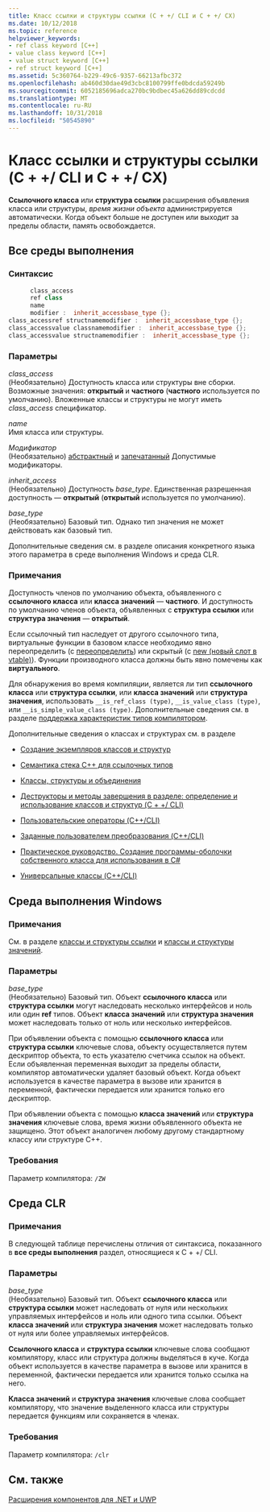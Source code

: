 ```yaml
---
title: Класс ссылки и структуры ссылки (C + +/ CLI и C + +/ CX)
ms.date: 10/12/2018
ms.topic: reference
helpviewer_keywords:
- ref class keyword [C++]
- value class keyword [C++]
- value struct keyword [C++]
- ref struct keyword [C++]
ms.assetid: 5c360764-b229-49c6-9357-66213afbc372
ms.openlocfilehash: ab460d30dae49d3cbc8100799ffe0bdcda59249b
ms.sourcegitcommit: 6052185696adca270bc9bdbec45a626dd89cdcdd
ms.translationtype: MT
ms.contentlocale: ru-RU
ms.lasthandoff: 10/31/2018
ms.locfileid: "50545890"
---
```

# <a name="ref-class-and-ref-struct--ccli-and-ccx"></a>Класс ссылки и структуры ссылки (C + +/ CLI и C + +/ CX)

**Ссылочного класса** или **структура ссылки** расширения объявления класса или структуры, *время жизни объекта* администрируется автоматически. Когда объект больше не доступен или выходит за пределы области, память освобождается.

## <a name="all-runtimes"></a>Все среды выполнения

### <a name="syntax"></a>Синтаксис

```cpp
      class_access
      ref class
      name
      modifier :  inherit_accessbase_type {};
class_accessref structnamemodifier :  inherit_accessbase_type {};
class_accessvalue classnamemodifier :  inherit_accessbase_type {};
class_accessvalue structnamemodifier :  inherit_accessbase_type {};

```

### <a name="parameters"></a>Параметры

*class_access*<br/>
(Необязательно) Доступность класса или структуры вне сборки. Возможные значения: **открытый** и **частного** (**частного** используется по умолчанию). Вложенные классы и структуры не могут иметь *class_access* спецификатор.

*name*<br/>
Имя класса или структуры.

*Модификатор*<br/>
(Необязательно) [абстрактный](../windows/abstract-cpp-component-extensions.md) и [запечатанный](../windows/sealed-cpp-component-extensions.md) Допустимые модификаторы.

*inherit_access*<br/>
(Необязательно) Доступность *base_type*. Единственная разрешенная доступность — **открытый** (**открытый** используется по умолчанию).

*base_type*<br/>
(Необязательно) Базовый тип. Однако тип значения не может действовать как базовый тип.

Дополнительные сведения см. в разделе описания конкретного языка этого параметра в среде выполнения Windows и среда CLR.

### <a name="remarks"></a>Примечания

Доступность членов по умолчанию объекта, объявленного с **ссылочного класса** или **класса значений** — **частного**. И доступность по умолчанию членов объекта, объявленных с **структура ссылки** или **структура значения** — **открытый**.

Если ссылочный тип наследует от другого ссылочного типа, виртуальные функции в базовом классе необходимо явно переопределить (с [переопределить](../windows/override-cpp-component-extensions.md)) или скрытый (с [new (новый слот в vtable)](../windows/new-new-slot-in-vtable-cpp-component-extensions.md)). Функции производного класса должны быть явно помечены как **виртуального**.

Для обнаружения во время компиляции, является ли тип **ссылочного класса** или **структура ссылки**, или **класса значений** или **структура значения**, использовать `__is_ref_class (type)`, `__is_value_class (type)`, или `__is_simple_value_class (type)`. Дополнительные сведения см. в разделе [поддержка характеристик типов компилятором](../windows/compiler-support-for-type-traits-cpp-component-extensions.md).

Дополнительные сведения о классах и структурах см. в разделе

- [Создание экземпляров классов и структур](../dotnet/how-to-define-and-consume-classes-and-structs-cpp-cli.md)

- [Семантика стека C++ для ссылочных типов](../dotnet/cpp-stack-semantics-for-reference-types.md)

- [Классы, структуры и объединения](../cpp/classes-and-structs-cpp.md)

- [Деструкторы и методы завершения в разделе: определение и использование классов и структур (C + +/ CLI)](../dotnet/how-to-define-and-consume-classes-and-structs-cpp-cli.md#BKMK_Destructors_and_finalizers)

- [Пользовательские операторы (C++/CLI)](../dotnet/user-defined-operators-cpp-cli.md)

- [Заданные пользователем преобразования (C++/CLI)](../dotnet/user-defined-conversions-cpp-cli.md)

- [Практическое руководство. Создание программы-оболочки собственного класса для использования в C#](../dotnet/how-to-wrap-native-class-for-use-by-csharp.md)

- [Универсальные классы (C++/CLI)](../windows/generic-classes-cpp-cli.md)

## <a name="windows-runtime"></a>Среда выполнения Windows

### <a name="remarks"></a>Примечания

См. в разделе [классы и структуры ссылки](../cppcx/ref-classes-and-structs-c-cx.md) и [классы и структуры значений](https://msdn.microsoft.com/library/windows/apps/hh699861.aspx).

### <a name="parameters"></a>Параметры

*base_type*<br/>
(Необязательно) Базовый тип. Объект **ссылочного класса** или **структура ссылки** могут наследовать несколько интерфейсов и ноль или один **ref** типов. Объект **класса значений** или **структура значения** может наследовать только от ноль или несколько интерфейсов.

При объявлении объекта с помощью **ссылочного класса** или **структура ссылки** ключевые слова, объекту осуществляется путем дескриптор объекта, то есть указателю счетчика ссылок на объект. Если объявленная переменная выходит за пределы области, компилятор автоматически удаляет базовый объект. Когда объект используется в качестве параметра в вызове или хранится в переменной, фактически передается или хранится только его дескриптор.

При объявлении объекта с помощью **класса значений** или **структура значения** ключевые слова, время жизни объявленного объекта не защищено. Этот объект аналогичен любому другому стандартному классу или структуре C++.

### <a name="requirements"></a>Требования

Параметр компилятора: `/ZW`

## <a name="common-language-runtime"></a>Среда CLR

### <a name="remarks"></a>Примечания

В следующей таблице перечислены отличия от синтаксиса, показанного в **все среды выполнения** раздел, относящиеся к C + +/ CLI.

### <a name="parameters"></a>Параметры

*base_type*<br/>
(Необязательно) Базовый тип. Объект **ссылочного класса** или **структура ссылки** может наследовать от нуля или нескольких управляемых интерфейсов и ноль или одного типа ссылки. Объект **класса значений** или **структура значения** может наследовать только от нуля или более управляемых интерфейсов.

**Ссылочного класса** и **структура ссылки** ключевые слова сообщают компилятору, класс или структура должны выделяться в куче. Когда объект используется в качестве параметра в вызове или хранится в переменной, фактически передается или хранится только ссылка на него.

**Класса значений** и **структура значения** ключевые слова сообщает компилятору, что значение выделенного класса или структуры передается функциям или сохраняется в членах.

### <a name="requirements"></a>Требования

Параметр компилятора: `/clr`

## <a name="see-also"></a>См. также

[Расширения компонентов для .NET и UWP](../windows/component-extensions-for-runtime-platforms.md)